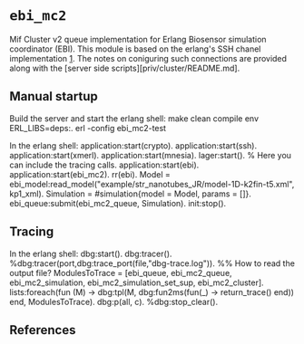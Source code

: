 # `ebi_mc2`

Mif Cluster v2 queue implementation for Erlang Biosensor simulation coordinator (EBI).
This module is based on the erlang's SSH chanel implementation [1]. The notes on
coniguring such connections are provided along with the [server side scripts][priv/cluster/README.md].


## Manual startup

Build the server and start the erlang shell:
    make clean compile
    env ERL_LIBS=deps:. erl -config ebi_mc2-test

In the erlang shell:
    application:start(crypto).
    application:start(ssh).
    application:start(xmerl).
    application:start(mnesia).
    lager:start().
    % Here you can include the tracing calls.
    application:start(ebi).
    application:start(ebi_mc2).
    rr(ebi).
    Model = ebi_model:read_model("example/str_nanotubes_JR/model-1D-k2fin-t5.xml", kp1_xml).
    Simulation = #simulation{model = Model, params = []}.
    ebi_queue:submit(ebi_mc2_queue, Simulation).
    init:stop().


## Tracing

In the erlang shell:
    dbg:start().
    dbg:tracer().
    %dbg:tracer(port,dbg:trace_port(file,"dbg-trace.log")).  %% How to read the output file?
    ModulesToTrace = [ebi_queue, ebi_mc2_queue, ebi_mc2_simulation, ebi_mc2_simulation_set_sup, ebi_mc2_cluster].
    lists:foreach(fun (M) -> dbg:tpl(M, dbg:fun2ms(fun(_) -> return_trace() end)) end, ModulesToTrace).
    dbg:p(all, c).
    %dbg:stop_clear().


## References

[1]: http://binaries.erlang-solutions.com/R15A/lib/ssh-2.0.8./src/ssh_shell.erl


